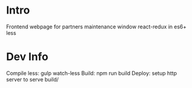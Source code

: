 # Intro
Frontend webpage for partners maintenance window
react-redux in es6+ less

# Dev Info

Compile less: gulp watch-less
Build: npm run build
Deploy: setup http server to serve build/

